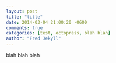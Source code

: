```yaml
---
layout: post
title: "title"
date: 2014-03-04 21:00:20 -0600
comments: true
categories: [test, octopress, blah blah]
author: "Fred Jekyll"
---
```


blah blah blah
